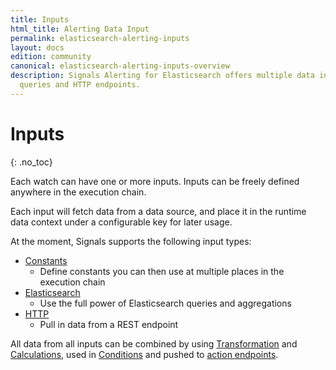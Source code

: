 ```yaml
---
title: Inputs
html_title: Alerting Data Input
permalink: elasticsearch-alerting-inputs
layout: docs
edition: community
canonical: elasticsearch-alerting-inputs-overview
description: Signals Alerting for Elasticsearch offers multiple data inputs like Elasticsearch
  queries and HTTP endpoints.
---
```

<!--- Copyright 2022 floragunn GmbH -->

# Inputs
{: .no_toc}

Each watch can have one or more inputs. Inputs can be freely defined anywhere in the execution chain.

Each input will fetch data from a data source, and place it in the runtime data context under a configurable key for later usage.

At the moment, Signals supports the following input types:

* [Constants](inputs_static.md)
  * Define constants you can then use at multiple places in the execution chain
* [Elasticsearch](inputs_elasticsearch.md)
  * Use the full power of Elasticsearch queries and aggregations
* [HTTP](inputs_http.md)
  * Pull in data from a REST endpoint

All data from all inputs can be combined by using [Transformation](transformations_transformations.md) and [Calculations](transformations_calculations.md), used in [Conditions](conditions.md) and pushed to [action endpoints](actions.md).
 

